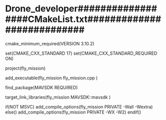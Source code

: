 # Drone_developer##################CMakeList.txt###########################

cmake_minimum_required(VERSION 3.10.2)

set(CMAKE_CXX_STANDARD 17)
set(CMAKE_CXX_STANDARD_REQUIRED ON)

project(fly_mission)

add_executable(fly_mission
    fly_mission.cpp
)

find_package(MAVSDK REQUIRED)

target_link_libraries(fly_mission
    MAVSDK::mavsdk
)

if(NOT MSVC)
    add_compile_options(fly_mission PRIVATE -Wall -Wextra)
else()
    add_compile_options(fly_mission PRIVATE -WX -W2)
endif()
